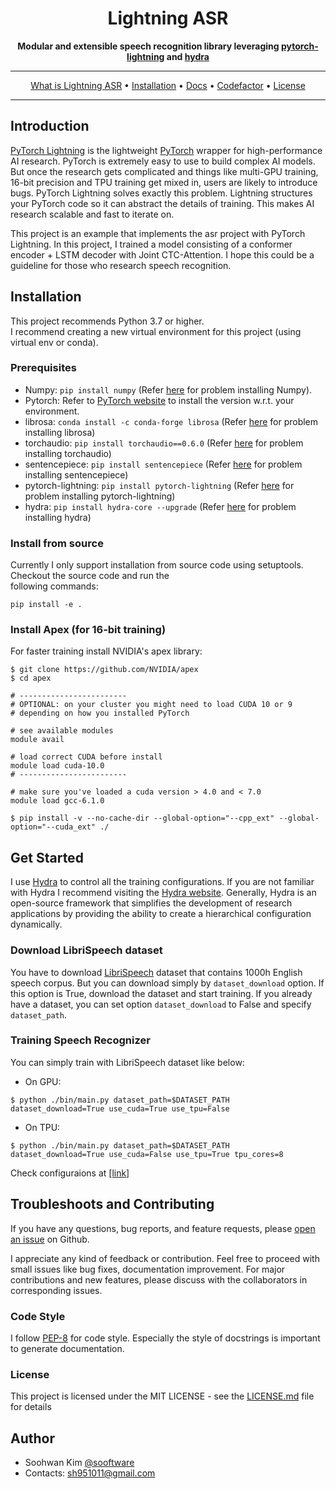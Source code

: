 # <h1 align="center">Lightning ASR</h1>

<div align="center">

**Modular and extensible speech recognition library leveraging [pytorch-lightning](https://github.com/PyTorchLightning/pytorch-lightning) and [hydra](https://github.com/facebookresearch/hydra)**

  
---

<p align="center">
  <a href="https://github.com/sooftware/lightning-asr#introduction">What is Lightning ASR</a> •
  <a href="https://github.com/sooftware/lightning-asr#installation">Installation</a> •
  <a href="https://sooftware.github.io/lightning-asr/">Docs</a> •
  <a href="https://www.codefactor.io/repository/github/sooftware/lightning-asr">Codefactor</a> •
  <a href="https://github.com/sooftware/lightning-asr/blob/main/LICENSE">License</a>
</p>

---
</div>
    
## Introduction
    
[PyTorch Lightning](https://github.com/PyTorchLightning/pytorch-lightning) is the lightweight [PyTorch](https://github.com/pytorch/pytorch) wrapper for high-performance AI research. PyTorch is extremely easy to use to build complex AI models. But once the research gets complicated and things like multi-GPU training, 16-bit precision and TPU training get mixed in, users are likely to introduce bugs. PyTorch Lightning solves exactly this problem. Lightning structures your PyTorch code so it can abstract the details of training. This makes AI research scalable and fast to iterate on.   
  
This project is an example that implements the asr project with PyTorch Lightning. In this project, I trained a model consisting of a conformer encoder + LSTM decoder with Joint CTC-Attention. I hope this could be a guideline for those who research speech recognition.  
  
## Installation
  
This project recommends Python 3.7 or higher.  
I recommend creating a new virtual environment for this project (using virtual env or conda).
  

### Prerequisites
  
* Numpy: `pip install numpy` (Refer [here](https://github.com/numpy/numpy) for problem installing Numpy).
* Pytorch: Refer to [PyTorch website](http://pytorch.org/) to install the version w.r.t. your environment.   
* librosa: `conda install -c conda-forge librosa` (Refer [here](https://github.com/librosa/librosa) for problem installing librosa)
* torchaudio: `pip install torchaudio==0.6.0` (Refer [here](https://github.com/pytorch/pytorch) for problem installing torchaudio)
* sentencepiece: `pip install sentencepiece` (Refer [here](https://github.com/google/sentencepiece) for problem installing sentencepiece)
* pytorch-lightning: `pip install pytorch-lightning` (Refer [here](https://github.com/PyTorchLightning/pytorch-lightning) for problem installing pytorch-lightning)
* hydra: `pip install hydra-core --upgrade` (Refer [here](https://github.com/facebookresearch/hydra) for problem installing hydra)
  
### Install from source
Currently I only support installation from source code using setuptools. Checkout the source code and run the   
following commands:  
```
pip install -e .
```
  
### Install Apex (for 16-bit training) 
  
For faster training install NVIDIA's apex library:
  
```
$ git clone https://github.com/NVIDIA/apex
$ cd apex

# ------------------------
# OPTIONAL: on your cluster you might need to load CUDA 10 or 9
# depending on how you installed PyTorch

# see available modules
module avail

# load correct CUDA before install
module load cuda-10.0
# ------------------------

# make sure you've loaded a cuda version > 4.0 and < 7.0
module load gcc-6.1.0

$ pip install -v --no-cache-dir --global-option="--cpp_ext" --global-option="--cuda_ext" ./
```
  
## Get Started
  
I use [Hydra](https://github.com/facebookresearch/hydra) to control all the training configurations. If you are not familiar with Hydra I recommend visiting the [Hydra website](https://hydra.cc/). Generally, Hydra is an open-source framework that simplifies the development of research applications by providing the ability to create a hierarchical configuration dynamically.
  
### Download LibriSpeech dataset
  
You have to download [LibriSpeech](https://www.openslr.org/12) dataset that contains 1000h English speech corpus. But you can download simply by `dataset_download` option. If this option is True, download the dataset and start training. If you already have a dataset, you can set option `dataset_download` to False and specify `dataset_path`.
  
### Training Speech Recognizer
  
You can simply train with LibriSpeech dataset like below:  
  
- On GPU:
  
```
$ python ./bin/main.py dataset_path=$DATASET_PATH dataset_download=True use_cuda=True use_tpu=False
```

- On TPU:
  
```
$ python ./bin/main.py dataset_path=$DATASET_PATH dataset_download=True use_cuda=False use_tpu=True tpu_cores=8
```
  
Check configuraions at [[link]](https://github.com/sooftware/lightning-asr/tree/main/configs)
  
## Troubleshoots and Contributing
If you have any questions, bug reports, and feature requests, please [open an issue](https://github.com/sooftware/lightning-asr/issues) on Github.   
  
I appreciate any kind of feedback or contribution.  Feel free to proceed with small issues like bug fixes, documentation improvement.  For major contributions and new features, please discuss with the collaborators in corresponding issues.  
  
### Code Style
I follow [PEP-8](https://www.python.org/dev/peps/pep-0008/) for code style. Especially the style of docstrings is important to generate documentation. 
  
### License
This project is licensed under the MIT LICENSE - see the [LICENSE.md](https://github.com/sooftware/lightning-asr/blob/master/LICENSE) file for details
  
## Author
  
* Soohwan Kim [@sooftware](https://github.com/sooftware)
* Contacts: sh951011@gmail.com

